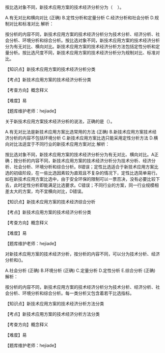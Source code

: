 <p>按比选对象不同，新技术应用方案的技术经济分析分为（ &nbsp; &nbsp;）。</p>
A.有无对比和横向对比  (正确)
B.定性分析和定量分析
C.经济分析和社会分析
D.规制对比和标准对比
解析：<p>按分析的内容不同，新技术应用方案的技术经济分析分为技术分析、经济分析、社会分析、环境分析和综合分析。按比选对象不同，新技术应用方案的技术经济分析分为有无对比、横向对比。新技术应用方案的技术经济分析方法包括定性分析和定量分析。按比选尺度不同，新技术应用方案的技术经济分析分为规制对比、标准对比。</p><p>【知识点】新技术应用方案的技术经济分析分类</p><p>【考点】新技术应用方案的技术经济分析分类</p><p>【考查方向】概念释义</p><p>【难度】易</p><p>【题库维护老师：hejiade】</p>
<p>关于新技术应用方案技术经济分析的说法，正确的是（）。</p>
A.有无对比法是新技术应用方案比选常用的方法  (正确)
B.新技术应用方案技术经济分析的内容不包括环境分析
C.新技术应用方案比选只能采用定性分析方法
D.横向对比法适宜于不同行业的新技术应用方案对比
解析：<p>按比选对象不同，新技术应用方案的技术经济分析分为有无对比、横向对比。A正确；按分析的内容不同，新技术应用方案的技术经济分析分为技术分析、经济分析、社会分析、环境分析和综合分析。B错误；定性比选适合于新技术应用方案比选的初级阶段，在一些比选因素较为直观且不复杂的情况下，定性比选简单易行。如在新技术应用方案比选中，由于安全环保的限制可以一票否决，没有必要比较下去，此时定性分析即能满足比选要求。C错误；不同行业的方案，同一行业规模相差太大的方案，均不宜横向对比，D错误。<br/></p><p>【知识点】新技术应用方案的技术经济综合分析</p><p>【考点】新技术应用方案的技术经济分析分类</p><p>【考查方向】概念释义</p><p>【难度】易</p><p>【题库维护老师：hejiade】</p>
<p>对新技术应用方案的技术经济分析，按分析的内容不同，可以分为技术分析、经济分析和()。</p>
A.社会分析  (正确)
B.环境分析  (正确)
C.定量分析
D.定性分析
E.综合分析  (正确)
解析：<p>按分析的内容不同，新技术应用方案的技术经济分析分为技术分析、经济分析、社会分析、环境分析和综合分析。每一类分析又包含着若干比选指标。</p><p>【知识点】新技术应用方案的技术经济分析方法分类</p><p>【考点】新技术应用方案的技术经济分析方法分类</p><p>【考查方向】概念释义</p><p>【难度】易</p><p>【题库维护老师：hejiade】</p>
